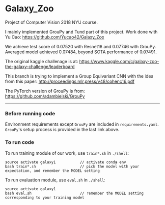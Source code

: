 # Galaxy_Zoo

Project of Computer Vision 2018 NYU course.

I mainly implemented GrouPy and Tund part of this project. Work done with Yu Cao:
https://github.com/Yucao42/Galaxy_Zoo

We achieve test score of 0.07520 with Resnet18 and 0.07746 with GrouPy. Averaged model achieved 0.07484, beyond SOTA performance of 0.07491.

The original kaggle challenage is at:
https://www.kaggle.com/c/galaxy-zoo-the-galaxy-challenge/leaderboard

This branch is trying to implement a Group Equivariant CNN with the idea from this paper:
http://proceedings.mlr.press/v48/cohenc16.pdf

The PyTorch version of GrouPy is from:
https://github.com/adambielski/GrouPy

_________________________________________________________________________________________________________________________

### Before running code

Environment requirements except `GrouPy` are included in `requirements.yaml`. `GrouPy`'s setup process is provided in the last link above.

### To run code

To run training module of our work, use `train*.sh` in `./shell`:
```
source activate galaxy1           // activate conda env  
bash train*.sh                    // pick the model with your expectation, and remember the MODEL setting  
```

To run evaluation module, use `eval.sh` in `./shell`:
```
source activate galaxy1  
bash eval.sh                      // remember the MODEL setting corresponding to your training model  
```

